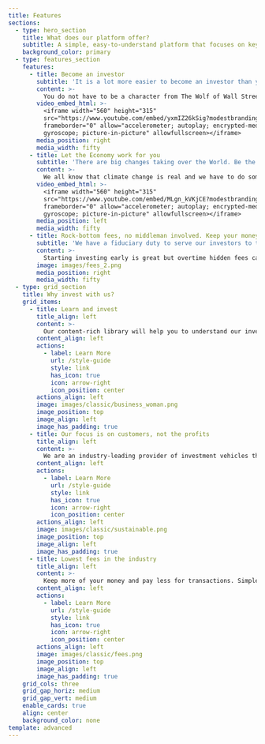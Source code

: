 ```yaml
---
title: Features
sections:
  - type: hero_section
    title: What does our platform offer? 
    subtitle: A simple, easy-to-understand platform that focuses on key changes that take place in the World today
    background_color: primary
  - type: features_section
    features:
      - title: Become an investor
        subtitle: 'It is a lot more easier to become an investor than you realise. It simply means your money is more than cash - you can own a piece of company and be a co-owner'
        content: >-
          You do not have to be a character from The Wolf of Wall Street or have three computer screens set up and spend your days analyzing thousands of reports.
        video_embed_html: >-
          <iframe width="560" height="315"
          src="https://www.youtube.com/embed/yxmIZ26kSig?modestbranding=1"
          frameborder="0" allow="accelerometer; autoplay; encrypted-media;
          gyroscope; picture-in-picture" allowfullscreen></iframe>
        media_position: right
        media_width: fifty
      - title: Let the Economy work for you
        subtitle: 'There are big changes taking over the World. Be the one to take advantage of them. '
        content: >-
          We all know that climate change is real and we have to do something about it. Why not invest in companies that make solar panels, electric cars and fight for a green future?
        video_embed_html: >-
          <iframe width="560" height="315"
          src="https://www.youtube.com/embed/MLgn_kVKjCE?modestbranding=1"
          frameborder="0" allow="accelerometer; autoplay; encrypted-media;
          gyroscope; picture-in-picture" allowfullscreen></iframe>
        media_position: left
        media_width: fifty
      - title: Rock-bottom fees, no middleman involved. Keep your money and grow it!
        subtitle: 'We have a fiduciary duty to serve our investors to the best of our ability. '
        content: >-
          Starting investing early is great but overtime hidden fees can eat a portion of your portfolio. Our fees are transparent, stable and will only go down over time.
        image: images/fees_2.png
        media_position: right
        media_width: fifty
  - type: grid_section
    title: Why invest with us?
    grid_items:
      - title: Learn and invest
        title_align: left
        content: >-
          Our content-rich library will help you to understand our investing process and the motivation behind investing in the first place
        content_align: left
        actions:
          - label: Learn More
            url: /style-guide
            style: link
            has_icon: true
            icon: arrow-right
            icon_position: center
        actions_align: left
        image: images/classic/business_woman.png
        image_position: top
        image_align: left
        image_has_padding: true
      - title: Our focus is on customers, not the profits
        title_align: left
        content: >-
          We are an industry-leading provider of investment vehicles that mainly focus on megatrends in the society today.
        content_align: left
        actions:
          - label: Learn More
            url: /style-guide
            style: link
            has_icon: true
            icon: arrow-right
            icon_position: center
        actions_align: left
        image: images/classic/sustainable.png
        image_position: top
        image_align: left
        image_has_padding: true
      - title: Lowest fees in the industry
        title_align: left
        content: >-
          Keep more of your money and pay less for transactions. Simple and easy.
        content_align: left
        actions:
          - label: Learn More
            url: /style-guide
            style: link
            has_icon: true
            icon: arrow-right
            icon_position: center
        actions_align: left
        image: images/classic/fees.png
        image_position: top
        image_align: left
        image_has_padding: true
    grid_cols: three
    grid_gap_horiz: medium
    grid_gap_vert: medium
    enable_cards: true
    align: center
    background_color: none
template: advanced
---
```

